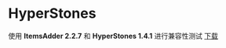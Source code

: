 # HyperStones

使用 **ItemsAdder 2.2.7** 和 **HyperStones 1.4.1** 进行兼容性测试
[下载](https://www.spigotmc.org/resources/%E2%9A%9C%EF%B8%8F-hyperstones-1-8-1-16-x-%E2%9A%9C%EF%B8%8F-item-upgrade-plugin-extremely-configurable.77645/)

